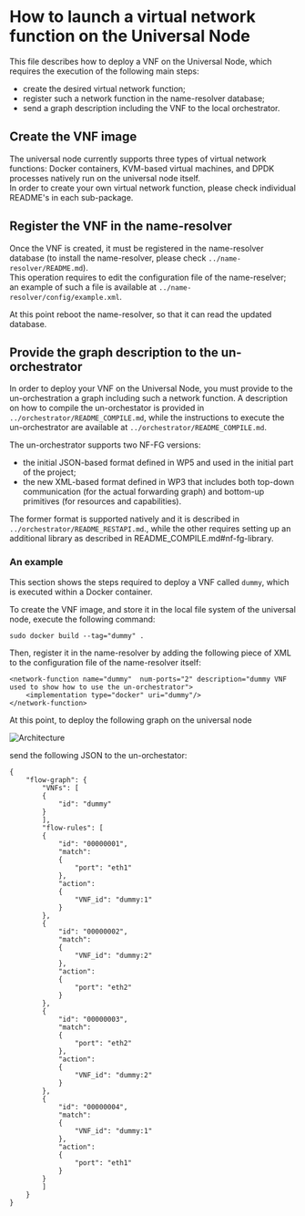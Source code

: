 # How to launch a virtual network function on the Universal Node

This file describes how to deploy a VNF on the Universal Node, which requires the execution of the following main steps:
*	create the desired virtual network function;
*	register such a network function in the name-resolver database;
*	send a graph description including the VNF to the local orchestrator.

## Create the VNF image
The universal node currently supports three types of virtual network functions: Docker containers, KVM-based virtual machines, and DPDK processes natively run on the universal node itself.  
In order to create your own virtual network function, please check individual README's in each sub-package.

## Register the VNF in the name-resolver
Once the VNF is created, it must be registered in the name-resolver database (to install the name-resolver, please check `../name-resolver/README.md`).  
This operation requires to edit the configuration file of the name-reselver; an example of such a file is available at `../name-resolver/config/example.xml`.

At this point reboot the name-resolver, so that it can read the updated database.

## Provide the graph description to the un-orchestrator
In order to deploy your VNF on the Universal Node, you must provide to the un-orchestration a graph including such a network function.
A description on how to compile the un-orchestator is provided in `../orchestrator/README_COMPILE.md`, while the instructions to execute the un-orchestrator are available at `../orchestrator/README_COMPILE.md`.

The un-orchestrator supports two NF-FG versions:
  * the initial JSON-based format defined in WP5 and used in the initial
    part of the project;
  * the new XML-based format defined in WP3 that includes both top-down
    communication (for the actual forwarding graph) and bottom-up primitives
    (for resources and capabilities).

The former format is supported natively and it is described in `../orchestrator/README_RESTAPI.md`., while the other requires setting up an additional library as described in README_COMPILE.md#nf-fg-library.

### An example

This section shows the steps required to deploy a VNF called `dummy`, which is executed within a Docker container.

To create the VNF image, and store it in the local file system of the universal node, execute the following command:

    sudo docker build --tag="dummy" .
    
Then, register it in the name-resolver by adding the following piece of XML to the configuration file of the name-resolver itself:

	<network-function name="dummy"  num-ports="2" description="dummy VNF used to show how to use the un-orchestrator">
		<implementation type="docker" uri="dummy"/>
	</network-function>

At this point, to deploy the following graph on the universal node

![Architecture](https://raw.githubusercontent.com/netgroup-polito/un-orchestrator/images/service-graph.png)

send the following JSON to the un-orchestator:

  
    {
        "flow-graph": {  
            "VNFs": [  
            {  
                "id": "dummy"  
            }  
            ],  
            "flow-rules": [  
            {  
                "id": "00000001",  
                "match": 
                {  
                    "port": "eth1"  
                },  
                "action": 
                {  
                    "VNF_id": "dummy:1"  
                }  
            },  
            {  
                "id": "00000002",  
                "match": 
                {  
                    "VNF_id": "dummy:2"  
                },  
                "action": 
                {  
                    "port": "eth2"  
                }  
            },  
            {  
                "id": "00000003",  
                "match": 
                {  
                    "port": "eth2"  
                },  
                "action": 
                {  
                    "VNF_id": "dummy:2"  
                }  
            },  
            {  
                "id": "00000004",  
                "match": 
                {  
                    "VNF_id": "dummy:1"  
                },  
                "action": 
                {      
                    "port": "eth1"  
                }  
            } 
            ]  
        }  
    }  
